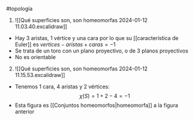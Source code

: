 #topología 

1. ![[Qué superficies son, son homeomorfas 2024-01-12 11.03.40.excalidraw]]
-  Hay 3 aristas, 1 vértice y  una cara por lo que su [[característica de Euler]] es $vertices - aristas + caras = -1$ 
- Se trata de un toro con un plano proyectivo, o de 3 planos proyectivos
- No es orientable

2. ![[Qué superficies son, son homeomorfas 2024-01-12 11.15.53.excalidraw]]
- Tenemos 1 cara, 4 aristas y 2 vértices:
$$\chi(S)=1+2-4=-1$$
- Esta figura es [[Conjuntos homeomorfos|homeomorfa]] a la figura anterior     
